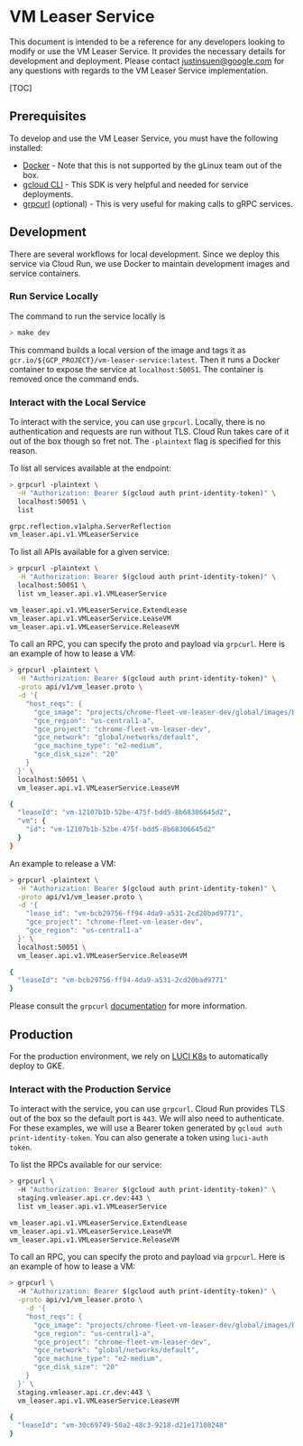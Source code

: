 # VM Leaser Service

This document is intended to be a reference for any developers looking to modify or use the VM Leaser Service. It provides the necessary details for development and deployment. Please contact justinsuen@google.com for any questions with regards to the VM Leaser Service implementation.

[TOC]

## Prerequisites

To develop and use the VM Leaser Service, you must have the following installed:
* [Docker](https://g3doc.corp.google.com/cloud/containers/g3doc/glinux-docker/install.md?cl=head) - Note that this is not supported by the gLinux team out of the box.
* [gcloud CLI](https://g3doc.corp.google.com/cloud/sdk/g3doc/index.md?cl=head#installing-and-using-the-cloud-sdk) - This SDK is very helpful and needed for service deployments.
* [grpcurl](https://github.com/fullstorydev/grpcurl) (optional) - This is very useful for making calls to gRPC services.

## Development

There are several workflows for local development. Since we deploy this service via Cloud Run, we use Docker to maintain development images and service containers.

### Run Service Locally

The command to run the service locally is

```bash
> make dev
```

This command builds a local version of the image and tags it as `gcr.io/${GCP_PROJECT}/vm-leaser-service:latest`. Then it runs a Docker container to expose the service at `localhost:50051`. The container is removed once the command ends.

### Interact with the Local Service

To interact with the service, you can use `grpcurl`. Locally, there is no authentication and requests are run without TLS. Cloud Run takes care of it out of the box though so fret not. The `-plaintext` flag is specified for this reason.

To list all services available at the endpoint:
```bash
> grpcurl -plaintext \
  -H "Authorization: Bearer $(gcloud auth print-identity-token)" \
  localhost:50051 \
  list

grpc.reflection.v1alpha.ServerReflection
vm_leaser.api.v1.VMLeaserService
```

To list all APIs available for a given service:
```bash
> grpcurl -plaintext \
  -H "Authorization: Bearer $(gcloud auth print-identity-token)" \
  localhost:50051 \
  list vm_leaser.api.v1.VMLeaserService

vm_leaser.api.v1.VMLeaserService.ExtendLease
vm_leaser.api.v1.VMLeaserService.LeaseVM
vm_leaser.api.v1.VMLeaserService.ReleaseVM
```

To call an RPC, you can specify the proto and payload via `grpcurl`. Here is an example of how to lease a VM:
```bash
> grpcurl -plaintext \
  -H "Authorization: Bearer $(gcloud auth print-identity-token)" \
  -proto api/v1/vm_leaser.proto \
  -d '{
    "host_reqs": {
      "gce_image": "projects/chrome-fleet-vm-leaser-dev/global/images/betty-arc-r-release",
      "gce_region": "us-central1-a",
      "gce_project": "chrome-fleet-vm-leaser-dev",
      "gce_network": "global/networks/default",
      "gce_machine_type": "e2-medium",
      "gce_disk_size": "20"
    }
  }' \
  localhost:50051 \
  vm_leaser.api.v1.VMLeaserService.LeaseVM

{
  "leaseId": "vm-12107b1b-52be-475f-bdd5-8b68306645d2",
  "vm": {
    "id": "vm-12107b1b-52be-475f-bdd5-8b68306645d2"
  }
}
```

An example to release a VM:
```bash
> grpcurl -plaintext \
  -H "Authorization: Bearer $(gcloud auth print-identity-token)" \
  -proto api/v1/vm_leaser.proto \
  -d '{
    "lease_id": "vm-bcb29756-ff94-4da9-a531-2cd20bad9771",
    "gce_project": "chrome-fleet-vm-leaser-dev",
    "gce_region": "us-central1-a"
  }' \
  localhost:50051 \
  vm_leaser.api.v1.VMLeaserService.ReleaseVM

{
  "leaseId": "vm-bcb29756-ff94-4da9-a531-2cd20bad9771"
}
```

Please consult the `grpcurl` [documentation](https://github.com/fullstorydev/grpcurl) for more information.

## Production

For the production environment, we rely on [LUCI K8s](https://source.corp.google.com/chops_infra_internal/data/k8s/projects/vm-leaser/) to automatically deploy to GKE.

### Interact with the Production Service

To interact with the service, you can use `grpcurl`. Cloud Run provides TLS out of the box so the default port is `443`. We will also need to authenticate. For these examples, we will use a Bearer token generated by `gcloud auth print-identity-token`. You can also generate a token using `luci-auth token`.

To list the RPCs available for our service:
```bash
> grpcurl \
  -H "Authorization: Bearer $(gcloud auth print-identity-token)" \
  staging.vmleaser.api.cr.dev:443 \
  list vm_leaser.api.v1.VMLeaserService

vm_leaser.api.v1.VMLeaserService.ExtendLease
vm_leaser.api.v1.VMLeaserService.LeaseVM
vm_leaser.api.v1.VMLeaserService.ReleaseVM
```

To call an RPC, you can specify the proto and payload via `grpcurl`. Here is an example of how to lease a VM:
```bash
> grpcurl \
  -H "Authorization: Bearer $(gcloud auth print-identity-token)" \
  -proto api/v1/vm_leaser.proto \
    -d '{
    "host_reqs": {
      "gce_image": "projects/chrome-fleet-vm-leaser-dev/global/images/betty-arc-r-release",
      "gce_region": "us-central1-a",
      "gce_project": "chrome-fleet-vm-leaser-dev",
      "gce_network": "global/networks/default",
      "gce_machine_type": "e2-medium",
      "gce_disk_size": "20"
    }
  }' \
  staging.vmleaser.api.cr.dev:443 \
  vm_leaser.api.v1.VMLeaserService.LeaseVM

{
  "leaseId": "vm-30c69749-50a2-48c3-9218-d21e17108248"
}
```
